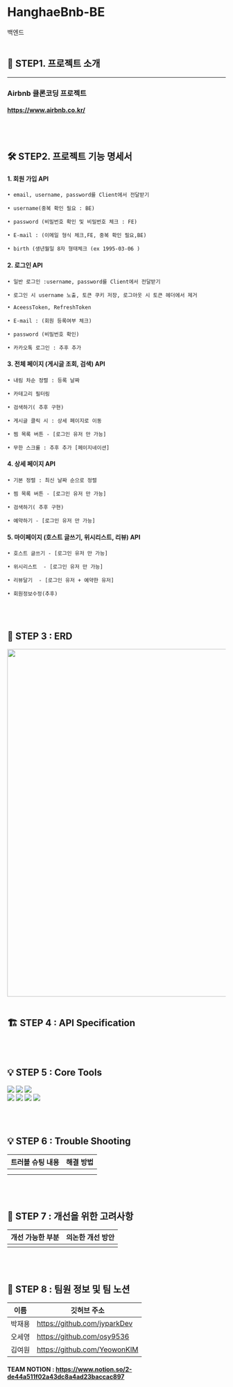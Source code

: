 # HanghaeBnb-BE
백엔드
<br/><br/> 

## 🔗 STEP1. 프로젝트 소개

---

### Airbnb 클론코딩 프로젝트

#### https://www.airbnb.co.kr/
<br/><br/>

##  🛠️ STEP2. 프로젝트 기능 명세서

 #### 1. 회원 가입 API

    • email, username, password를 Client에서 전달받기

    • username(중복 확인 필요 : BE)
    
    • password (비밀번호 확인 및 비밀번호 체크 : FE)

    • E-mail : (이메일 형식 체크,FE, 중복 확인 필요,BE)

    • birth (생년월일 8자 형태체크 (ex 1995-03-06 )
      


  #### 2. 로그인 API

    • 일반 로그인 :username, password를 Client에서 전달받기
    
    • 로그인 시 username 노출, 토큰 쿠키 저장, 로그아웃 시 토큰 헤더에서 제거
    
    • AceessToken, RefreshToken
      
    • E-mail : (회원 등록여부 체크)

    • password (비밀번호 확인)

    • 카카오톡 로그인 : 추후 추가

      
  #### 3. 전체 페이지 (게시글 조회, 검색) API 

    • 내림 차순 정렬 : 등록 날짜 
    
    • 카테고리 필터링
    
    • 검색하기( 추후 구현)
    
    • 게시글 클릭 시 : 상세 페이지로 이동
    
    • 찜 목록 버튼 - [로그인 유저 만 가능]
    
    • 무한 스크롤 : 추후 추가 [페이지네이션]
   
    
    
 #### 4. 상세 페이지 API

    • 기본 정렬 : 최신 날짜 순으로 정렬
    
    • 찜 목록 버튼 - [로그인 유저 만 가능]
    
    • 검색하기( 추후 구현)
    
    • 예약하기 - [로그인 유저 만 가능]
    

 
  #### 5. 마이페이지 (호스트 글쓰기, 위시리스트, 리뷰) API
  
    • 호스트 글쓰기 - [로그인 유저 만 가능]
    
    • 위시리스트  - [로그인 유저 만 가능]
    
    • 리뷰달기  - [로그인 유저 + 예약한 유저]
    
    • 회원정보수정(추후)
<br/><br/>


## 🧱 STEP 3 :  ERD
<img src="https://img1.daumcdn.net/thumb/R1280x0/?scode=mtistory2&fname=https%3A%2F%2Fblog.kakaocdn.net%2Fdn%2FGn3PU%2Fbtr2FiqCdkS%2FDBQH8LKlmGdDl2gextdNVK%2Fimg.png"  width="1000" height="800">
<br/><br/> 

## 🏗️ STEP 4 :   API Specification
<br/><br/> 

 ## 💡 STEP 5 : Core Tools
<img src="https://img.shields.io/badge/Spring-green?style=for-the-badge&logo=Spring&logoColor=#6DB33F"> <img src="https://img.shields.io/badge/Spring Boot-green?style=for-the-badge&logo=Spring Boot&logoColor=#6DB33F"> <img src="https://img.shields.io/badge/Spring Security-green?style=for-the-badge&logo=Spring Security&logoColor=#6DB33F">
<br/>
<img src="https://img.shields.io/badge/MySQL-4479A1?style=for-the-badge&logo=MySQL&logoColor=white"/>  <img src="https://img.shields.io/badge/Amazon RDS-527FFF?style=for-the-badge&logo=Amazon RDS&logoColor=white"/> <img src="https://img.shields.io/badge/Amazon EC2-FF9900?style=for-the-badge&logo=Amazon EC2&logoColor=white"/>
<img src="https://img.shields.io/badge/Amazon S3-569A31?style=for-the-badge&logo=Amazon S3&logoColor=white">

<br/><br/>
 
 
   ## 💡 STEP 6 : Trouble Shooting
| 트러블 슈팅 내용 | 해결 방법 |
| --- | --- |
|  |  |
|  | |

<br/><br/>
 

 
## 📌 STEP 7 : 개선을 위한 고려사항
  | 개선 가능한 부분 | 의논한 개선 방안 |
  | --- | --- |
  |  |  |
  


<br/><br/>

## 📌 STEP 8 : 팀원 정보 및 팀 노션

| 이름 | 깃허브 주소 |
| --- | --- |
| 박재용 | https://github.com/jyparkDev |
| 오세영 | https://github.com/osy9536 |
| 김여원 | https://github.com/YeowonKIM |

#### TEAM NOTION : https://www.notion.so/2-de44a511f02a43dc8a4ad23baccac897
